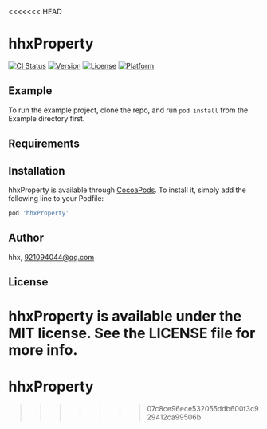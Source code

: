 <<<<<<< HEAD
# hhxProperty

[![CI Status](https://img.shields.io/travis/hhx/hhxProperty.svg?style=flat)](https://travis-ci.org/hhx/hhxProperty)
[![Version](https://img.shields.io/cocoapods/v/hhxProperty.svg?style=flat)](https://cocoapods.org/pods/hhxProperty)
[![License](https://img.shields.io/cocoapods/l/hhxProperty.svg?style=flat)](https://cocoapods.org/pods/hhxProperty)
[![Platform](https://img.shields.io/cocoapods/p/hhxProperty.svg?style=flat)](https://cocoapods.org/pods/hhxProperty)

## Example

To run the example project, clone the repo, and run `pod install` from the Example directory first.

## Requirements

## Installation

hhxProperty is available through [CocoaPods](https://cocoapods.org). To install
it, simply add the following line to your Podfile:

```ruby
pod 'hhxProperty'
```

## Author

hhx, 921094044@qq.com

## License

hhxProperty is available under the MIT license. See the LICENSE file for more info.
=======
# hhxProperty
>>>>>>> 07c8ce96ece532055ddb600f3c929412ca99506b
